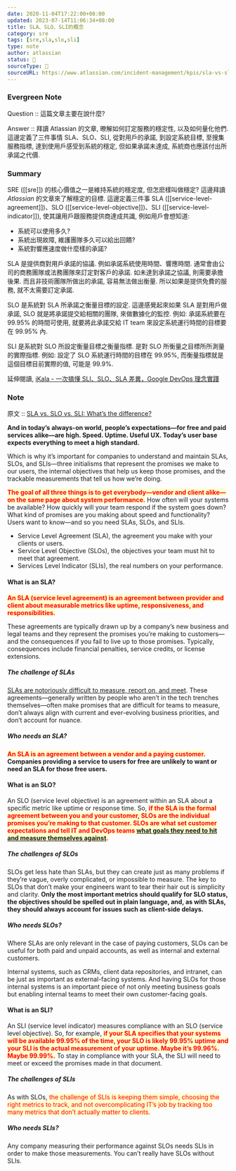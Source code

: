 ```yaml
---
date: 2020-11-04T17:22:00+08:00
updated: 2023-07-14T11:06:34+08:00
title: SLA、SLO、SLI的概念
category: sre
tags: [sre,sla,slo,sli]
type: note
author: atlassian
status: 🌱
sourceType: 📰️
sourceURL: https://www.atlassian.com/incident-management/kpis/sla-vs-slo-vs-sli
---
```


### Evergreen Note

Question :: 這篇文章主要在說什麼?

Answer :: 拜讀 Atlassian 的文章, 暸解如何訂定服務的穩定性, 以及如何量化他們. 這邊定義了三件事情 SLA、SLO、SLI, 從對用戶的承諾, 到設定系統目標, 至搜集服務指標, 達到使用戶感受到系統的穩定, 但如果承諾未達成, 系統商也應該付出所承諾之代價.

<!--more-->

### Summary

SRE ([[sre]]) 的核心價值之一是維持系統的穩定度, 但怎麽樣叫做穩定? 這邊拜讀 *Atlassian* 的文章來了解穩定的目標. 這邊定義三件事 SLA ([[service-level-agreement]])、SLO ([[service-level-objective]])、SLI ([[service-level-indicator]]), 使其讓用戶跟服務提供商達成共識, 例如用戶會想知道:

- 系統可以使用多久?
- 系統出現故障, 維護團隊多久可以給出回饋?
- 系統對響應速度做什麼樣的承諾?

SLA 是提供商對用戶承諾的協議. 例如承諾系統使用時間、響應時間. 通常會由公司的商務團隊或法務團隊來訂定對客戶的承諾. 如未達到承諾之協議, 則需要承擔後果. 而且非技術團隊所做出的承諾, 容易無法做出衡量. 所以如果是提供免費的服務, 就不太需要訂定承諾. 

SLO 是系統對 SLA 所承諾之衡量目標的設定. 這邊感覺起來如果 SLA 是對用戶做承諾, SLO 就是將承諾提交給相關的團隊, 來做數據化的監控. 例如: 承諾系統要在 99.95% 的時間可使用, 就要將此承諾交給 IT team 來設定系統運行時間的目標要在 99.95% 內.

SLI 是系統對 SLO 所設定衡量目標之衡量指標. 是對 SLO 所衡量之目標所所測量的實際指標. 例如: 設定了 SLO 系統運行時間的目標在 99.95%, 而衡量指標就是這個目標目前實際的值, 可能是 99.9%.

延伸閱讀, [iKala - 一次搞懂 SLI、SLO、SLA 差異，Google DevOps 理念實踐](https://ikala.cloud/understanding-sli-slo-sla-in-sre/)

### Note

原文 :: [SLA vs. SLO vs. SLI: What’s the difference?](https://www.atlassian.com/incident-management/kpis/sla-vs-slo-vs-sli)

**And in today’s always-on world, people’s expectations—for free and paid services alike—are high. Speed. Uptime. Useful UX. Today’s user base expects everything to meet a high standard.**

Which is why it’s important for companies to understand and maintain SLAs, SLOs, and SLIs—three initialisms that represent the promises we make to our users, the internal objectives that help us keep those promises, and the trackable measurements that tell us how we’re doing.

**<span style="background-color: #ffffcc; color: red">The goal of all three things is to get everybody—vendor and client alike—on the same page about system performance.</span>** How often will your systems be available? How quickly will your team respond if the system goes down? What kind of promises are you making about speed and functionality? Users want to know—and so you need SLAs, SLOs, and SLIs.

- Service Level Agreement (SLA), the agreement you make with your clients or users.
- Service Level Objective (SLOs), the objectives your team must hit to meet that agreement.
- Services Level Indicator (SLIs), the real numbers on your performance.

#### What is an SLA?

**<span style="background-color: #ffffcc; color: red">An SLA (service level agreement) is an agreement between provider and client about measurable metrics like uptime, responsiveness, and responsibilities.</span>**

These agreements are typically drawn up by a company’s new business and legal teams and they represent the promises you’re making to customers—and the consequences if you fail to live up to those promises. Typically, consequences include financial penalties, service credits, or license extensions.

##### The challenge of SLAs

[SLAs are notoriously difficult to measure, report on, and meet](https://www.atlassian.com/it-unplugged/best-practices-and-trends/stop-hating-on-slas). These agreements—generally written by people who aren’t in the tech trenches themselves—often make promises that are difficult for teams to measure, don’t always align with current and ever-evolving business priorities, and don’t account for nuance.

##### Who needs an SLA?

**<span style="background-color: #ffffcc; color: red">An SLA is an agreement between a vendor and a paying customer.</span> Companies providing a service to users for free are unlikely to want or need an SLA for those free users.**

#### What is an SLO?

An SLO (service level objective) is an agreement within an SLA about a specific metric like uptime or response time. So, **<span style="background-color: #ffffcc; color: red">if the SLA is the formal agreement between you and your customer, SLOs are the individual promises you’re making to that customer. SLOs are what set customer expectations and tell IT and DevOps teams [what goals they need to hit and measure themselves against](https://www.atlassian.com/blog/opsgenie/measuring-and-evaluating-service-level-objectives).</span>**

##### The challenges of SLOs

SLOs get less hate than SLAs, but they can create just as many problems if they’re vague, overly complicated, or impossible to measure. The key to SLOs that don’t make your engineers want to tear their hair out is simplicity and clarity. **Only the most important metrics should qualify for SLO status, the objectives should be spelled out in plain language, and, as with SLAs, they should always account for issues such as client-side delays.**

##### Who needs SLOs?

Where SLAs are only relevant in the case of paying customers, SLOs can be useful for both paid and unpaid accounts, as well as internal and external customers. 

Internal systems, such as CRMs, client data repositories, and intranet, can be just as important as external-facing systems. And having SLOs for those internal systems is an important piece of not only meeting business goals but enabling internal teams to meet their own customer-facing goals.

#### What is an SLI?

An SLI (service level indicator) measures compliance with an SLO (service level objective). So, for example, **<span style="background-color: #ffffcc; color: red">if your SLA specifies that your systems will be available 99.95% of the time, your SLO is likely 99.95% uptime and your SLI is the actual measurement of your uptime. Maybe it’s 99.96%. Maybe 99.99%.</span>** To stay in compliance with your SLA, the SLI will need to meet or exceed the promises made in that document.

##### The challenges of SLIs

As with SLOs, <span style="background-color: #ffffcc; color: red">the challenge of SLIs is keeping them simple, choosing the right metrics to track, and not overcomplicating IT’s job by tracking too many metrics that don’t actually matter to clients.</span>

##### Who needs SLIs?

Any company measuring their performance against SLOs needs SLIs in order to make those measurements. You can’t really have SLOs without SLIs.